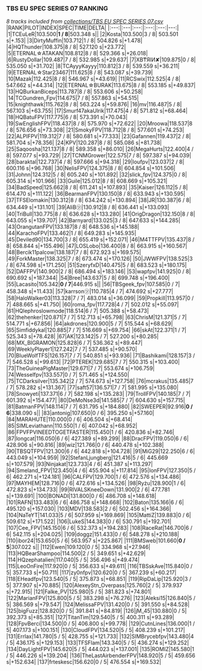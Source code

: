 ### TBS EU SPEC SERIES 07 RANKING
*8 tracks included from [collections/TBS EU SPEC SERIES 07.csv](/collections/TBS%20EU%20SPEC%20SERIES%2007.csv)*
|RANK|PILOT|INDEX|SPEC|TIME|DELTA|
|:---:|:---|:---:|:---:|:---:|---:|
|1|TCEuLeR|103.500|**1 / 8**|503.348 s||
|2|Kosta|103.500|3 / 8| 503.501 s|+.153|
|3|DirtyMuffin|103.712|1 / 8| 504.826 s|+1.478|
|4|HQThunder|108.375|8 / 8| 527.120 s|+23.772|
|5|ETERNAL☆ATAKAN|108.812|8 / 8| 529.366 s|+26.018|
|6|RustyDollar|109.487|7 / 8| 532.985 s|+29.637|
|7|XB₸ЯIИ✘|109.875|0 / 8| 535.050 s|+31.702|
|8|TCAyyyKayyy|110.812|3 / 8| 539.559 s|+36.211|
|9|ETERNAL☆Star23467|111.625|8 / 8| 543.087 s|+39.739|
|10|Mazak|112.425|8 / 8| 546.967 s|+43.619|
|11|RCSwix|112.525|4 / 8| 547.662 s|+44.314|
|12|ETERNAL☆BURAK|113.675|8 / 8| 553.185 s|+49.837|
|13|HQBurkanBiceps|113.787|8 / 8| 553.606 s|+50.258|
|14|TCGundren_Fpv|114.675|7 / 8| 557.863 s|+54.515|
|15|knighthawk|115.762|8 / 8| 563.224 s|+59.876|
|16|mv|116.487|5 / 8| 567.103 s|+63.755|
|17|Smurf47akaUlrik|117.475|4 / 8| 571.812 s|+68.464|
|18|HQBatuFPV|117.775|6 / 8| 573.391 s|+70.043|
|19|SwEnglishFPV|118.437|8 / 8| 575.970 s|+72.622|
|20|Mroowa|118.537|8 / 8| 576.656 s|+73.308|
|21|SmokyFPV|118.712|8 / 8| 577.601 s|+74.253|
|22|ALPIFPV|119.312|7 / 8| 580.681 s|+77.333|
|23|Gafannen|119.437|2 / 8| 581.704 s|+78.356|
|24|KPV|120.287|8 / 8| 585.086 s|+81.738|
|25|Saqoosha|121.137|8 / 8| 589.358 s|+86.010|
|26|MegaHurts|122.400|4 / 8| 597.077 s|+93.729|
|27|TCNMGrower|122.575|7 / 8| 597.387 s|+94.039|
|28|baraktal|122.737|4 / 8| 597.666 s|+94.318|
|29|loufpv|123.037|2 / 8| 600.116 s|+96.768|
|30|NelisFPV|124.375|8 / 8| 604.854 s|+101.506|
|31|Johnn|124.312|5 / 8| 605.240 s|+101.892|
|32|slick_fpv|124.375|0 / 8| 605.314 s|+101.966|
|33|Guile|125.012|8 / 8| 608.669 s|+105.321|
|34|BadSpeed|125.662|8 / 8| 611.241 s|+107.893|
|35|Kaiser|126.112|5 / 8| 614.470 s|+111.122|
|36|BearmanFPV|130.150|8 / 8| 633.943 s|+130.595|
|37|TFSElomakin|130.312|8 / 8| 634.242 s|+130.894|
|38|JR|130.387|6 / 8| 634.449 s|+131.101|
|39|AliB㋡|130.912|8 / 8| 636.441 s|+133.093|
|40|TriBull|130.775|8 / 8| 636.628 s|+133.280|
|41|OrigDragon|132.150|8 / 8| 643.055 s|+139.707|
|42|Barnyard|133.025|3 / 8| 647.633 s|+144.285|
|43|OrangutanFPV|133.187|8 / 8| 648.536 s|+145.188|
|44|KarachoFPV|133.462|1 / 8| 649.283 s|+145.935|
|45|Deviled90|134.700|3 / 8| 655.419 s|+152.071|
|46|M4TTFPV|135.437|8 / 8| 658.844 s|+155.496|
|47|LOSLobo|136.400|8 / 8| 663.915 s|+160.567|
|48|Bercik11palcow|138.187|7 / 8| 672.923 s|+169.575|
|49|ForkMaster|138.325|7 / 8| 673.474 s|+170.126|
|50|JWWFPV|138.525|3 / 8| 674.598 s|+171.250|
|51|SzeryfxD|140.475|5 / 8| 683.523 s|+180.175|
|52|DAFFPV|140.900|2 / 8| 686.494 s|+183.146|
|53|wapfpv|141.925|0 / 8| 690.692 s|+187.344|
|54|Bree|143.637|5 / 8| 699.748 s|+196.400|
|55|Lacasito|105.342|**0 / 7**|446.915 s||
|56|TBSgeek_fpv|107.585|0 / 7| 458.348 s|+11.433|
|57|karrson㋡|110.785|4 / 7| 474.692 s|+27.777|
|58|HaloWalker03|113.328|7 / 7| 483.014 s|+36.099|
|59|Propkill|113.957|0 / 7| 488.665 s|+41.750|
|60|roma_fpv|117.728|4 / 7| 502.012 s|+55.097|
|61|HQlephroslowmode|118.514|6 / 7| 505.388 s|+58.473|
|62|thehenker|120.871|7 / 7| 512.713 s|+65.798|
|63|ChrisM|121.371|5 / 7| 514.771 s|+67.856|
|64|akdrones|120.900|5 / 7| 515.544 s|+68.629|
|65|Simfiddykal|120.885|7 / 7| 516.669 s|+69.754|
|66|skAt|122.371|1 / 7| 525.343 s|+78.428|
|67|AK|123.142|5 / 7| 527.200 s|+80.285|
|68|MX_BIGRAMON|125.828|6 / 7| 536.362 s|+89.447|
|69|WeeklyPlayer1|127.242|7 / 7| 537.485 s|+90.570|
|70|BlueWolfTFS|126.157|7 / 7| 540.851 s|+93.936|
|71|Bashikami|128.157|3 / 7| 546.528 s|+99.613|
|72|PTEREK|129.685|7 / 7| 550.315 s|+103.400|
|73|TheGuineaPigMaster|129.671|7 / 7| 553.674 s|+106.759|
|74|Wesselfpv|133.557|0 / 7| 571.465 s|+124.550|
|75|TCDarksilver|135.342|2 / 7| 574.673 s|+127.758|
|76|mcrakus|135.485|7 / 7| 578.282 s|+131.367|
|77|saft57|136.571|7 / 7| 581.995 s|+135.080|
|78|Snowyeti|137.371|6 / 7| 582.198 s|+135.283|
|79|TrollFPV|140.185|7 / 7| 601.392 s|+154.477|
|80|DeMoNse3d|141.585|7 / 7| 604.630 s|+157.715|
|81|BatmanFPV|148.114|7 / 7| 631.795 s|+184.880|
|82|SWEEPER|92.916|**0 / 6**|338.090 s||
|83|antonig|107.650|0 / 6| 395.250 s|+57.160|
|84|MARAHUTE|110.000|0 / 6| 406.504 s|+68.414|
|85|SIMLeviathann|110.550|1 / 6| 407.042 s|+68.952|
|86|FPVFPVINEEDTOGETFASTER|115.450|1 / 6| 420.836 s|+82.746|
|87|longcat|116.050|6 / 6| 427.389 s|+89.299|
|88|DracFPV|119.050|6 / 6| 428.906 s|+90.816|
|89|wiz|121.766|0 / 6| 440.478 s|+102.388|
|90|TBSQTFPV|121.300|6 / 6| 442.818 s|+104.728|
|91|MiG29|122.250|6 / 6| 443.049 s|+104.959|
|92|StefanLjungberg|121.416|5 / 6| 445.669 s|+107.579|
|93|Ninjakat|123.733|4 / 6| 451.387 s|+113.297|
|94|Smeland_FPV|123.450|4 / 6| 455.904 s|+117.814|
|95|IonFPV|127.350|5 / 6| 462.271 s|+124.181|
|96|CALFPV|129.700|1 / 6| 472.576 s|+134.486|
|97|MAYHEM|128.716|0 / 6| 472.616 s|+134.526|
|98|Ryżu|128.900|1 / 6| 472.823 s|+134.733|
|99|RIVALSKneeDown|131.900|2 / 6| 477.781 s|+139.691|
|100|BONADI|131.800|0 / 6| 486.708 s|+148.618|
|101|RAFN|133.483|6 / 6| 486.758 s|+148.668|
|102|Baton|135.166|6 / 6| 495.120 s|+157.030|
|103|MDV|138.583|2 / 6| 502.456 s|+164.366|
|104|NaTeYT|141.033|5 / 6| 507.959 s|+169.869|
|105|MattiZ|139.883|0 / 6| 509.612 s|+171.522|
|106|LukeS|144.383|0 / 6| 530.791 s|+192.701|
|107|Cee_FPV|145.150|6 / 6| 532.373 s|+194.283|
|108|RaceRat|146.700|6 / 6| 542.115 s|+204.025|
|109|doggz|151.433|0 / 6| 548.278 s|+210.188|
|110|ibor24|153.650|5 / 6| 563.957 s|+225.867|
|111|BMSweb|101.660|**0 / 5**|307.022 s||
|112|Ewen|109.120|0 / 5| 334.968 s|+27.946|
|113|HQBearShampoo|114.500|2 / 5| 349.651 s|+42.629|
|114|HQzephatalien|117.040|5 / 5| 356.496 s|+49.474|
|115|LeoOnFire|117.920|0 / 5| 356.633 s|+49.611|
|116|TBSskAve|115.840|0 / 5| 357.733 s|+50.711|
|117|zy0nfpv|120.620|0 / 5| 367.239 s|+60.217|
|118|EHeadfpv|123.540|5 / 5| 375.873 s|+68.851|
|119|RipDaLip|125.920|3 / 5| 377.907 s|+70.885|
|120|AlexeyStn_Overpass|125.760|2 / 5| 379.937 s|+72.915|
|121|Falke_PV|125.980|5 / 5| 381.823 s|+74.801|
|122|MarianFPV|125.800|5 / 5| 383.298 s|+76.276|
|123|Aleksi15|126.840|5 / 5| 386.569 s|+79.547|
|124|MelissaFPV|131.420|0 / 5| 391.550 s|+84.528|
|125|bigFuzz|128.820|0 / 5| 391.841 s|+84.819|
|126|jM_45|130.880|0 / 5| 392.373 s|+85.351|
|127|TitanTim|129.540|5 / 5| 400.311 s|+93.289|
|128|FpvBerci|134.500|0 / 5| 406.800 s|+99.778|
|129|CutnLines|136.000|1 / 5| 407.173 s|+100.151|
|130|CloudFPV|134.520|5 / 5| 408.239 s|+101.217|
|131|Errlax|141.780|5 / 5| 428.755 s|+121.733|
|132|SIMBrycebfpv|143.480|4 / 5| 436.175 s|+129.153|
|133|TFSFlam|143.340|5 / 5| 436.274 s|+129.252|
|134|DayLightFPV|145.620|5 / 5| 444.023 s|+137.001|
|135|ROMIZ|145.580|1 / 5| 446.226 s|+139.204|
|136|TheLastAirbenderFPV|148.920|5 / 5| 459.656 s|+152.634|
|137|frteskesc|156.620|0 / 5| 476.554 s|+169.532|
